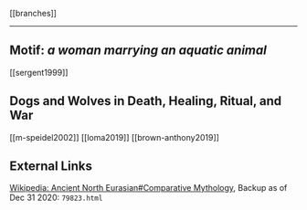 [[branches]]

---

## Motif: *a woman marrying an aquatic animal*
[[sergent1999]]

## Dogs and Wolves in Death, Healing, Ritual, and War
[[m-speidel2002]]
[[loma2019]]
[[brown-anthony2019]]

## External Links
[Wikipedia: Ancient North Eurasian#Comparative Mythology](https://en.wikipedia.org/wiki/Ancient-North-Eurasian#Comparative-mythology), Backup as of Dec 31 2020: `79823.html`